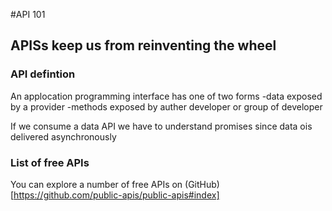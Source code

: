 #API 101
## APISs keep us from reinventing the wheel

### API defintion 
An applocation programming interface has one of two forms 
-data exposed by a provider 
-methods exposed by auther developer or group of developer 

If we consume a data API we have to understand promises since data ois delivered asynchronously 

### List of free APIs 
You can explore a number of free APIs on (GitHub) [https://github.com/public-apis/public-apis#index]
